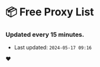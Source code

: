 # :package: Free Proxy List
### Updated every 15 minutes.

- Last updated: `2024-05-17 09:16`

:heart:
